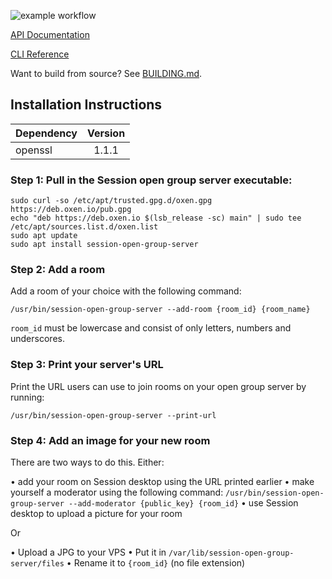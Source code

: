 ![example workflow](https://github.com/nielsandriesse/session-open-group-server/actions/workflows/check.yml/badge.svg)

[API Documentation](https://github.com/nielsandriesse/session-open-group-server/wiki/API-Documentation)

[CLI Reference](https://github.com/nielsandriesse/session-open-group-server/wiki/CLI-Reference)

Want to build from source? See [BUILDING.md](https://github.com/nielsandriesse/session-open-group-server/blob/main/BUILDING.md).

## Installation Instructions

| Dependency    | Version       |
| ------------- |:-------------:|
| openssl       | 1.1.1         |

### Step 1: Pull in the Session open group server executable:

```
sudo curl -so /etc/apt/trusted.gpg.d/oxen.gpg https://deb.oxen.io/pub.gpg
echo "deb https://deb.oxen.io $(lsb_release -sc) main" | sudo tee /etc/apt/sources.list.d/oxen.list
sudo apt update
sudo apt install session-open-group-server
```

### Step 2: Add a room

Add a room of your choice with the following command:

```
/usr/bin/session-open-group-server --add-room {room_id} {room_name}
```

`room_id` must be lowercase and consist of only letters, numbers and underscores.

### Step 3: Print your server's URL

Print the URL users can use to join rooms on your open group server by running:

```
/usr/bin/session-open-group-server --print-url
```

### Step 4: Add an image for your new room

There are two ways to do this. Either:

• add your room on Session desktop using the URL printed earlier
• make yourself a moderator using the following command: `/usr/bin/session-open-group-server --add-moderator {public_key} {room_id}`
• use Session desktop to upload a picture for your room

Or

• Upload a JPG to your VPS
• Put it in `/var/lib/session-open-group-server/files`
• Rename it to `{room_id}` (no file extension)
